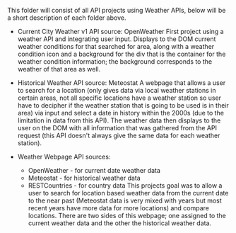 This folder will consist of all API projects using Weather APIs, below will be a short description of each folder above.

* Current City Weather v1
API source: OpenWeather
First project using a weather API and integrating user input. Displays to the DOM current weather conditions for that searched for area, along with a weather condition icon and a background for the div that is the container for the weather condition information; the background corresponds to the weather of that area as well.

* Historical Weather
API source: Meteostat
A webpage that allows a user to search for a location (only gives data via local weather stations in certain areas, not all specific locations have a weather station so user have to decipher if the weather station that is going to be used is in their area) via input and select a date in history within the 2000s (due to the limitation in data from this API). The weather data then displays to the user on the DOM with all information that was gathered from the API request (this API doesn't always give the same data for each weather station).

* Weather Webpage
API sources:
    * OpenWeather - for current date weather data
    * Meteostat - for historical weather data
    * RESTCountries - for country data
This projects goal was to allow a user to search for location based weather data from the current date to the near past (Meteostat data is very mixed with years but most recent years have more data for more locations) and compare locations. There are two sides of this webpage; one assigned to the current weather data and the other the historical weather data.